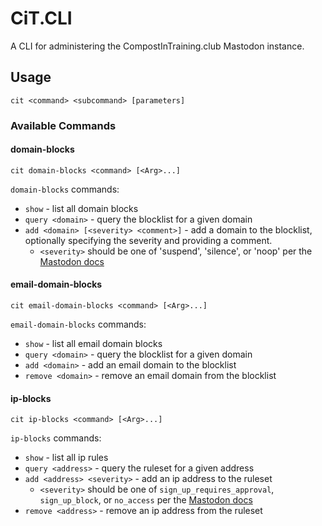 # CiT.CLI

A CLI for administering the CompostInTraining.club Mastodon instance.

## Usage

```shell
cit <command> <subcommand> [parameters]
```

### Available Commands

#### domain-blocks

```shell
cit domain-blocks <command> [<Arg>...]
```

`domain-blocks` commands:

* `show` - list all domain blocks
* `query <domain>` - query the blocklist for a given domain
* `add <domain> [<severity> <comment>]` - add a domain to the blocklist,
  optionally specifying the severity and providing a comment.
    * `<severity>` should be one of 'suspend', 'silence', or 'noop' per
      the [Mastodon docs](https://docs.joinmastodon.org/methods/admin/domain_blocks/#form-data-parameters)

#### email-domain-blocks

```shell
cit email-domain-blocks <command> [<Arg>...]
```

`email-domain-blocks` commands:

* `show` - list all email domain blocks
* `query <domain>` - query the blocklist for a given domain
* `add <domain>` - add an email domain to the blocklist
* `remove <domain>` - remove an email domain from the blocklist

#### ip-blocks

```shell
cit ip-blocks <command> [<Arg>...]
```

`ip-blocks` commands:

* `show` - list all ip rules
* `query <address>` - query the ruleset for a given address
* `add <address> <severity>` - add an ip address to the ruleset
  * `<severity>` should be one of `sign_up_requires_approval`, `sign_up_block`, or `no_access` per
    the [Mastodon docs](https://docs.joinmastodon.org/methods/admin/ip_blocks/#form-data-parameters)
* `remove <address>` - remove an ip address from the ruleset
